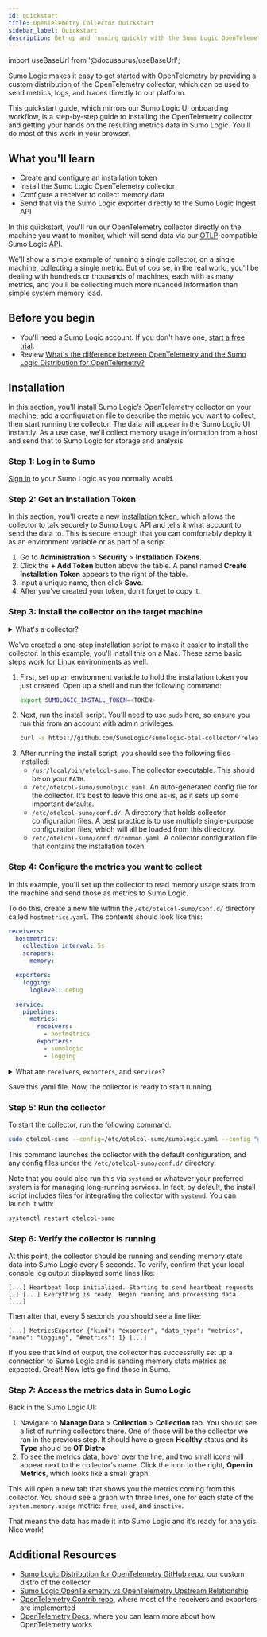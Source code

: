 ```yaml
---
id: quickstart
title: OpenTelemetry Collector Quickstart
sidebar_label: Quickstart
description: Get up and running quickly with the Sumo Logic OpenTelemetry Collector.
---
```

<!-- temporarily pulled from docs -->

import useBaseUrl from '@docusaurus/useBaseUrl';

Sumo Logic makes it easy to get started with OpenTelemetry by providing a custom distribution of the OpenTelemetry collector, which can be used to send metrics, logs, and traces directly to our platform.

This quickstart guide, which mirrors our Sumo Logic UI onboarding workflow, is a step-by-step guide to installing the OpenTelemetry collector and getting your hands on the resulting metrics data in Sumo Logic. You'll do most of this work in your browser.

## What you'll learn

* Create and configure an installation token
* Install the Sumo Logic OpenTelemetry collector
* Configure a receiver to collect memory data
* Send that via the Sumo Logic exporter directly to the Sumo Logic Ingest API

In this quickstart, you'll run our OpenTelemetry collector directly on the machine you want to monitor, which will send data via our [OTLP](https://opentelemetry.io/docs/reference/specification/protocol/)-compatible Sumo Logic [API](/docs/api/).

We'll show a simple example of running a single collector, on a single machine, collecting a single metric. But of course, in the real world, you'll be dealing with hundreds or thousands of machines, each with as many metrics, and you'll be collecting much more nuanced information than simple system memory load.

## Before you begin

* You'll need a Sumo Logic account. If you don't have one, [start a free trial](/docs/get-started/sign-up/#sign-up-through-sumo-logic).
* Review [What's the difference between OpenTelemetry and the Sumo Logic Distribution for OpenTelemetry?](/docs/send-data/opentelemetry-collector/troubleshooting/#whats-the-difference-between-opentelemetry-and-the-sumo-logic-distribution-for-opentelemetry)


## Installation

In this section, you'll install Sumo Logic’s OpenTelemetry collector on your machine, add a configuration file to describe the metric you want to collect, then start running the collector. The data will appear in the Sumo Logic UI instantly. As a use case, we'll collect memory usage information from a host and send that to Sumo Logic for storage and analysis.

### Step 1: Log in to Sumo

[Sign in](https://service.sumologic.com/ui/) to your Sumo Logic as you normally would.

### Step 2: Get an Installation Token

In this section, you'll create a new [installation token](/docs/manage/security/installation-tokens), which allows the collector to talk securely to Sumo Logic API and tells it what account to send the data to. This is secure enough that you can comfortably deploy it as an environment variable or as part of a script.

1. Go to **Administration** > **Security** > **Installation Tokens**.
1. Click the **+ Add Token** button above the table. A panel named **Create Installation Token** appears to the right of the table.
1. Input a unique name, then click **Save**.
1. After you’ve created your token, don’t forget to copy it.


### Step 3: Install the collector on the target machine

<details><summary>What's a collector?</summary>
A collector is an executable program that collects and sends observability data. It typically runs directly on the node that is being monitored (this is the OTel agent).
</details>

We've created a one-step installation script to make it easier to install the collector. In this example, you'll install this on a Mac. These same basic steps work for Linux environments as well.

1. First, set up an environment variable to hold the installation token you just created. Open up a shell and run the following command:
   ```bash
   export SUMOLOGIC_INSTALL_TOKEN=<TOKEN>
   ```
1. Next, run the install script. You’ll need to use `sudo` here, so ensure you run this from an account with admin privileges.
   ```bash
   curl -s https://github.com/SumoLogic/sumologic-otel-collector/releases/latest/download/install.sh | sudo -E bash -s -- --installation-token "${SUMOLOGIC_INSTALL_TOKEN}"
   ```
1. After running the install script, you should see the following files installed:
   - `/usr/local/bin/otelcol-sumo`. The collector executable. This should be on your `PATH`.
   - `/etc/otelcol-sumo/sumologic.yaml`. An auto-generated config file for the collector. It’s best to leave this one as-is, as it sets up some important defaults.
   - `/etc/otelcol-sumo/conf.d/`. A directory that holds collector configuration files. A best practice is to use multiple single-purpose configuration files, which will all be loaded from this directory.
   - `/etc/otelcol-sumo/conf.d/common.yaml`. A collector configuration file that contains the installation token.

### Step 4: Configure the metrics you want to collect

In this example, you'll set up the collector to read memory usage stats from the machine and send those as metrics to Sumo Logic.

To do this, create a new file within the `/etc/otelcol-sumo/conf.d/` directory called `hostmetrics.yaml`. The contents should look like this:

```yaml title="hostmetrics.yaml"
receivers:
  hostmetrics:
    collection_interval: 5s
    scrapers:
      memory:

  exporters:
    logging:
      loglevel: debug

  service:
    pipelines:
      metrics:
        receivers:
          - hostmetrics
        exporters:
          - sumologic
          - logging
```

<details><summary>What are <code>receivers</code>, <code>exporters</code>, and <code>services</code>?</summary>

The [`receivers` section](https://opentelemetry.io/docs/collector/configuration/#receivers) describes the sources from which we will collect observability data. The receiver is a component within the collector that understands how to receive data from a particular source. This will have custom code for understanding various types of services to derive metrics from (like Nginx or PostgreSQL). In this case, we’re going to be using the `hostmetrics` receiver, which can collect CPU, disk, and memory information from the host machine that the collector is running on. In that stanza, we specify that we want the collector to scrape information once every 5 seconds, and that we want to run the `memory` scraper. To learn more about `hostmetrics` receiver, check out the docs.

The [`exporters` section](https://opentelemetry.io/docs/collector/configuration/#exporters) describes the places we will send that data. The exporter is a component within the collector that sends data to another destination (in this case, Sumo Logic). The default configuration file already sets up an exporter called `sumologic`, so we don’t need to specify that again. Instead, you'll set up an additional simple console debug logger to see when the collector processes data.

The [`service` section](https://opentelemetry.io/docs/collector/configuration/#service) describes how the collector will process the information between when it scrapes the raw metrics and when it exports it. To do this, it will set up a pipeline for the information that can process metrics, logs, or traces differently. Here we specify that we want a metrics pipeline that takes the data from the `hostmetrics` receiver and sends it to both Sumo Logic and to our local console logger.
</details>

Save this yaml file. Now, the collector is ready to start running.

### Step 5: Run the collector

To start the collector, run the following command:
```bash
sudo otelcol-sumo --config=/etc/otelcol-sumo/sumologic.yaml --config "glob:/etc/otelcol-sumo/conf.d/*.yaml"
```

This command launches the collector with the default configuration, and any config files under the `/etc/otelcol-sumo/conf.d/` directory.

Note that you could also run this via `systemd` or whatever your preferred system is for managing long-running services. In fact, by default, the install script includes files for integrating the collector with `systemd`. You can launch it with:
```bash
systemctl restart otelcol-sumo
```

### Step 6: Verify the collector is running

At this point, the collector should be running and sending memory stats data into Sumo Logic every 5 seconds. To verify, confirm that your local console log output displayed some lines like:

`[...] Heartbeat loop initialized. Starting to send heartbeat requests […]
[...] Everything is ready. Begin running and processing data. [...]`

Then after that, every 5 seconds you should see a line like:

`[...] MetricsExporter {"kind": "exporter", "data_type": "metrics", "name": "logging", "#metrics": 1} [...]`

If you see that kind of output, the collector has successfully set up a connection to Sumo Logic and is sending memory stats metrics as expected. Great! Now let’s go find those in Sumo.

### Step 7: Access the metrics data in Sumo Logic

Back in the Sumo Logic UI:

1. Navigate to **Manage Data** > **Collection** > **Collection** tab. You should see a list of running collectors there. One of those will be the collector we ran in the previous step. It should have a green **Healthy** status and its **Type** should be **OT Distro**.
1. To see the metrics data, hover over the line, and two small icons will appear next to the collector's name. Click the icon to the right, **Open in Metrics**, which looks like a small graph.

This will open a new tab that shows you the metrics coming from this collector. You should see a graph with three lines, one for each state of the `system.memory.usage` metric: `free`, `used`, and `inactive`.

That means the data has made it into Sumo Logic and it’s ready for analysis. Nice work!


## Additional Resources

* [Sumo Logic Distribution for OpenTelemetry GitHub repo](https://github.com/SumoLogic/sumologic-otel-collector#readme), our custom distro of the collector
* [Sumo Logic OpenTelemetry vs OpenTelemetry Upstream Relationship](/docs/send-data/opentelemetry-collector/sumo-logic-opentelemetry-vs-opentelemetry-upstream-relationship/)
* [OpenTelemetry Contrib repo](https://github.com/open-telemetry/opentelemetry-collector-contrib#readme), where most of the receivers and exporters are implemented
* [OpenTelemetry Docs](https://opentelemetry.io/docs/), where you can learn more about how OpenTelemetry works
